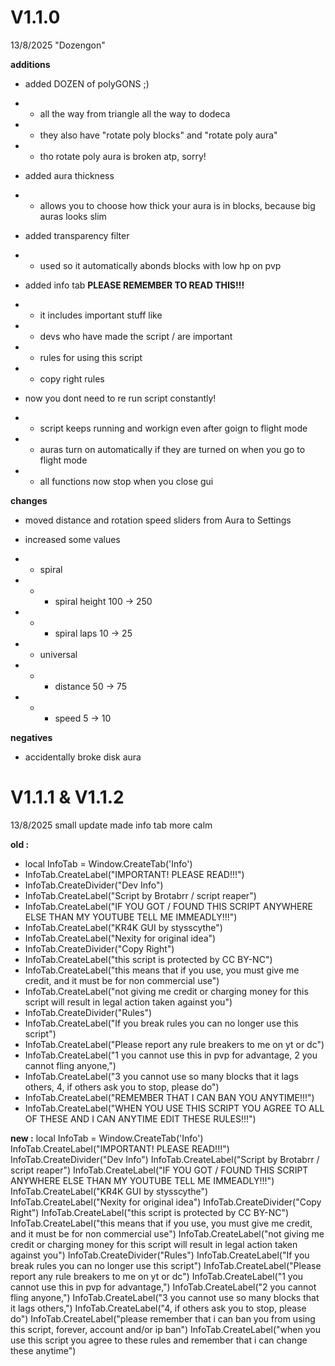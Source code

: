 # V1.1.0
13/8/2025
"Dozengon"

**additions**
- added DOZEN of polyGONS ;)
- -  all the way from triangle all the way to dodeca
- -  they also have "rotate poly blocks" and "rotate poly aura"
- -    tho rotate poly aura is broken atp, sorry!

- added aura thickness
- -  allows you to choose how thick your aura is in blocks, because big auras looks slim

- added transparency filter
- -  used so it automatically abonds blocks with low hp on pvp

- added info tab **PLEASE REMEMBER TO READ THIS!!!**
- -  it includes important stuff like
- -    devs who have made the script / are important
- -    rules for using this script
- -    copy right rules

- now you dont need to re run script constantly!
- -  script keeps running and workign even after goign to flight mode
- -  auras turn on automatically if they are turned on when you go to flight mode
- -  all functions now stop when you close gui

**changes**
- moved distance and rotation speed sliders from Aura to Settings

- increased some values
- -  spiral
- - -   spiral height 100 -> 250
- - -   spiral laps 10 -> 25
- -  universal
- - -   distance 50 -> 75
- - -   speed 5 -> 10

**negatives**
- accidentally broke disk aura

# V1.1.1 & V1.1.2
13/8/2025 
small update
made info tab more calm

**old :**
- local InfoTab = Window.CreateTab('Info')
- InfoTab.CreateLabel("IMPORTANT! PLEASE READ!!!")
- InfoTab.CreateDivider("Dev Info")
- InfoTab.CreateLabel("Script by Brotabrr / script reaper")
- InfoTab.CreateLabel("IF YOU GOT / FOUND THIS SCRIPT ANYWHERE ELSE THAN MY YOUTUBE TELL ME IMMEADLY!!!")
- InfoTab.CreateLabel("KR4K GUI by stysscythe")
- InfoTab.CreateLabel("Nexity for original idea")
- InfoTab.CreateDivider("Copy Right")
- InfoTab.CreateLabel("this script is protected by CC BY-NC")
- InfoTab.CreateLabel("this means that if you use, you must give me credit, and it must be for non commercial use")
- InfoTab.CreateLabel("not giving me credit or charging money for this script will result in legal action taken against you")
- InfoTab.CreateDivider("Rules")
- InfoTab.CreateLabel("If you break rules you can no longer use this script")
- InfoTab.CreateLabel("Please report any rule breakers to me on yt or dc")
- InfoTab.CreateLabel("1 you cannot use this in pvp for advantage,      2 you cannot fling anyone,")
- InfoTab.CreateLabel("3 you cannot use so many blocks that it lags others, 4, if others ask you to stop, please do")
- InfoTab.CreateLabel("REMEMBER THAT I CAN BAN YOU ANYTIME!!!")
- InfoTab.CreateLabel("WHEN YOU USE THIS SCRIPT YOU AGREE TO ALL OF THESE AND I CAN ANYTIME EDIT THESE RULES!!!")

**new :**
local InfoTab = Window.CreateTab('Info')
InfoTab.CreateLabel("IMPORTANT! PLEASE READ!!!")
InfoTab.CreateDivider("Dev Info")
InfoTab.CreateLabel("Script by Brotabrr / script reaper")
InfoTab.CreateLabel("IF YOU GOT / FOUND THIS SCRIPT ANYWHERE ELSE THAN MY YOUTUBE TELL ME IMMEADLY!!!")
InfoTab.CreateLabel("KR4K GUI by stysscythe")
InfoTab.CreateLabel("Nexity for original idea")
InfoTab.CreateDivider("Copy Right")
InfoTab.CreateLabel("this script is protected by CC BY-NC")
InfoTab.CreateLabel("this means that if you use, you must give me credit, and it must be for non commercial use")
InfoTab.CreateLabel("not giving me credit or charging money for this script will result in legal action taken against you")
InfoTab.CreateDivider("Rules")
InfoTab.CreateLabel("If you break rules you can no longer use this script")
InfoTab.CreateLabel("Please report any rule breakers to me on yt or dc")
InfoTab.CreateLabel("1 you cannot use this in pvp for advantage,")
InfoTab.CreateLabel("2 you cannot fling anyone,")
InfoTab.CreateLabel("3 you cannot use so many blocks that it lags others,")
InfoTab.CreateLabel("4, if others ask you to stop, please do")
InfoTab.CreateLabel("please remember that i can ban you from using this script, forever, account and/or ip ban")
InfoTab.CreateLabel("when you use this script you agree to these rules and remember that i can change these anytime")
